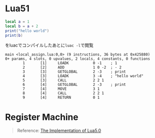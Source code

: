 # Lua51

```lua
local a = 1
local b = a + 2
print("hello world")
print(b)
```

をluacでコンパイルしたあとに`luac -l`で閲覧

```bin
main <local_assign.lua:0,0> (9 instructions, 36 bytes at 0x425880)
0+ params, 4 slots, 0 upvalues, 2 locals, 4 constants, 0 functions
        1       [1]     LOADK           0 -1    ; 1
        2       [2]     ADD             1 0 -2  ; - 2
        3       [3]     GETGLOBAL       2 -3    ; print
        4       [3]     LOADK           3 -4    ; "hello world"
        5       [3]     CALL            2 2 1
        6       [4]     GETGLOBAL       2 -3    ; print
        7       [4]     MOVE            3 1
        8       [4]     CALL            2 2 1
        9       [4]     RETURN          0 1
```

# Register Machine
> Reference: [The Implementation of Lua5.0](https://www.lua.org/doc/jucs05.pdf)


